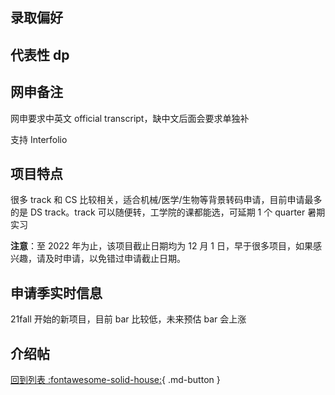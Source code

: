## 录取偏好

## 代表性 dp

## 网申备注

网申要求中英文 official transcript，缺中文后面会要求单独补

支持 Interfolio

## 项目特点

很多 track 和 CS 比较相关，适合机械/医学/生物等背景转码申请，目前申请最多的是 DS track。track 可以随便转，工学院的课都能选，可延期 1 个 quarter 暑期实习

**注意**：至 2022 年为止，该项目截止日期均为 12 月 1 日，早于很多项目，如果感兴趣，请及时申请，以免错过申请截止日期。

## 申请季实时信息

21fall 开始的新项目，目前 bar 比较低，未来预估 bar 会上涨

## 介绍帖

[回到列表 :fontawesome-solid-house:](grade.md){ .md-button }
